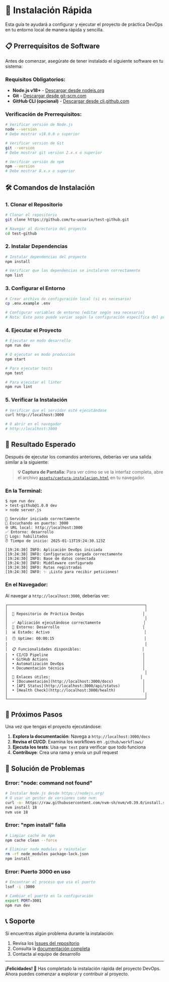 # 🚀 Instalación Rápida

Esta guía te ayudará a configurar y ejecutar el proyecto de práctica DevOps en tu entorno local de manera rápida y sencilla.

## 📋 Prerrequisitos de Software

Antes de comenzar, asegúrate de tener instalado el siguiente software en tu sistema:

### Requisitos Obligatorios:
- **Node.js v18+** - [Descargar desde nodejs.org](https://nodejs.org/)
- **Git** - [Descargar desde git-scm.com](https://git-scm.com/)
- **GitHub CLI (opcional)** - [Descargar desde cli.github.com](https://cli.github.com/)

### Verificación de Prerrequisitos:
```bash
# Verificar versión de Node.js
node --version
# Debe mostrar v18.0.0 o superior

# Verificar versión de Git
git --version
# Debe mostrar git version 2.x.x o superior

# Verificar versión de npm
npm --version
# Debe mostrar 8.x.x o superior
```

## 🛠️ Comandos de Instalación

### 1. Clonar el Repositorio
```bash
# Clonar el repositorio
git clone https://github.com/tu-usuario/test-github.git

# Navegar al directorio del proyecto
cd test-github
```

### 2. Instalar Dependencias
```bash
# Instalar dependencias del proyecto
npm install

# Verificar que las dependencias se instalaron correctamente
npm list
```

### 3. Configurar el Entorno
```bash
# Crear archivo de configuración local (si es necesario)
cp .env.example .env

# Configurar variables de entorno (editar según sea necesario)
# Nota: Este paso puede variar según la configuración específica del proyecto
```

### 4. Ejecutar el Proyecto
```bash
# Ejecutar en modo desarrollo
npm run dev

# O ejecutar en modo producción
npm start

# Para ejecutar tests
npm test

# Para ejecutar el linter
npm run lint
```

### 5. Verificar la Instalación
```bash
# Verificar que el servidor esté ejecutándose
curl http://localhost:3000

# O abrir en el navegador
# http://localhost:3000
```

## 📸 Resultado Esperado

Después de ejecutar los comandos anteriores, deberías ver una salida similar a la siguiente:

> **💡 Captura de Pantalla:** Para ver cómo se ve la interfaz completa, abre el archivo [`assets/captura-instalacion.html`](assets/captura-instalacion.html) en tu navegador.

### En la Terminal:
```
$ npm run dev
> test-github@1.0.0 dev
> node server.js

🚀 Servidor iniciado correctamente
📡 Escuchando en puerto: 3000
🌐 URL local: http://localhost:3000
✅ Entorno: desarrollo
📝 Logs: habilitados
⏰ Tiempo de inicio: 2025-01-13T19:24:30.123Z

[19:24:30] INFO: Aplicación DevOps iniciada
[19:24:30] INFO: Configuración cargada correctamente
[19:24:30] INFO: Base de datos conectada
[19:24:30] INFO: Middleware configurado
[19:24:30] INFO: Rutas registradas
[19:24:30] INFO: ✨ ¡Listo para recibir peticiones!
```

### En el Navegador:
Al navegar a `http://localhost:3000`, deberías ver:

```
┌─────────────────────────────────────────────────────────────┐
│                                                             │
│  🎯 Repositorio de Práctica DevOps                          │
│                                                             │
│  ✅ Aplicación ejecutándose correctamente                   │
│  🔧 Entorno: Desarrollo                                     │
│  📊 Estado: Activo                                          │
│  🕐 Uptime: 00:00:15                                        │
│                                                             │
│  📋 Funcionalidades disponibles:                           │
│  • CI/CD Pipeline                                          │
│  • GitHub Actions                                          │
│  • Automatización DevOps                                   │
│  • Documentación técnica                                   │
│                                                             │
│  🔗 Enlaces útiles:                                        │
│  • [Documentación](http://localhost:3000/docs)             │
│  • [API Status](http://localhost:3000/api/status)          │
│  • [Health Check](http://localhost:3000/health)            │
│                                                             │
└─────────────────────────────────────────────────────────────┘
```

## 🎯 Próximos Pasos

Una vez que tengas el proyecto ejecutándose:

1. **Explora la documentación**: Navega a `http://localhost:3000/docs`
2. **Revisa el CI/CD**: Examina los workflows en `.github/workflows/`
3. **Ejecuta los tests**: Usa `npm test` para verificar que todo funciona
4. **Contribuye**: Crea una rama y envía un pull request

## 🔧 Solución de Problemas

### Error: "node: command not found"
```bash
# Instalar Node.js desde https://nodejs.org/
# O usar un gestor de versiones como nvm:
curl -o- https://raw.githubusercontent.com/nvm-sh/nvm/v0.39.0/install.sh | bash
nvm install 18
nvm use 18
```

### Error: "npm install" falla
```bash
# Limpiar caché de npm
npm cache clean --force

# Eliminar node_modules y reinstalar
rm -rf node_modules package-lock.json
npm install
```

### Error: Puerto 3000 en uso
```bash
# Encontrar el proceso que usa el puerto
lsof -i :3000

# Cambiar el puerto en la configuración
export PORT=3001
npm run dev
```

## 📞 Soporte

Si encuentras algún problema durante la instalación:

1. Revisa los [Issues del repositorio](https://github.com/tu-usuario/test-github/issues)
2. Consulta la [documentación completa](../README.md)
3. Contacta al equipo de desarrollo

---

**¡Felicidades! 🎉** Has completado la instalación rápida del proyecto DevOps. Ahora puedes comenzar a explorar y contribuir al proyecto. 